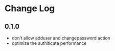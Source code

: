 # Change Log

## 0.1.0
- don't allow adduser and changepassword action
- optimize the authiticate performance

